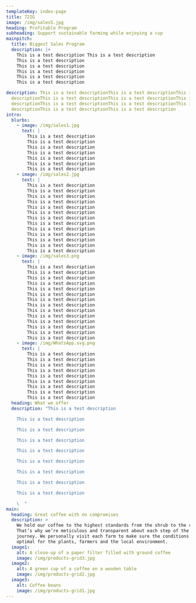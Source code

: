```yaml
---
templateKey: index-page
title: 72IG
image: /img/sales5.jpg
heading: Profitable Program
subheading: Support sustainable farming while enjoying a cup
mainpitch:
  title: Biggest Sales Program
  description: |+
    This is a test description This is a test description
    This is a test description
    This is a test description
    This is a test description
    This is a test description
    This is a test description

description: This is a test descriptionThis is a test descriptionThis is a test
  descriptionThis is a test descriptionThis is a test descriptionThis is a test
  descriptionThis is a test descriptionThis is a test descriptionThis is a test
  descriptionThis is a test descriptionThis is a test description
intro:
  blurbs:
    - image: /img/sales1.jpg
      text: |
        This is a test description
        This is a test description
        This is a test description
        This is a test description
        This is a test description
        This is a test description
        This is a test description
    - image: /img/sales2.jpg
      text: |
        This is a test description
        This is a test description
        This is a test description
        This is a test description
        This is a test description
        This is a test description
        This is a test description
        This is a test description
        This is a test description
        This is a test description
        This is a test description
        This is a test description
        This is a test description
    - image: /img/sales3.png
      text: |
        This is a test description
        This is a test description
        This is a test description
        This is a test description
        This is a test description
        This is a test description
        This is a test description
        This is a test description
        This is a test description
        This is a test description
        This is a test description
        This is a test description
        This is a test description
        This is a test description
    - image: /img/WhatsApp.svg.png
      text: |
        This is a test description
        This is a test description
        This is a test description
        This is a test description
        This is a test description
        This is a test description
        This is a test description
        This is a test description
        This is a test description
  heading: What we offer
  description: "This is a test description

    This is a test description

    This is a test description

    This is a test description

    This is a test description

    This is a test description

    This is a test description

    This is a test description

    This is a test description

    \  "
main:
  heading: Great coffee with no compromises
  description: >
    We hold our coffee to the highest standards from the shrub to the cup.
    That’s why we’re meticulous and transparent about each step of the coffee’s
    journey. We personally visit each farm to make sure the conditions are
    optimal for the plants, farmers and the local environment.
  image1:
    alt: A close-up of a paper filter filled with ground coffee
    image: /img/products-grid3.jpg
  image2:
    alt: A green cup of a coffee on a wooden table
    image: /img/products-grid2.jpg
  image3:
    alt: Coffee beans
    image: /img/products-grid1.jpg
---
```

